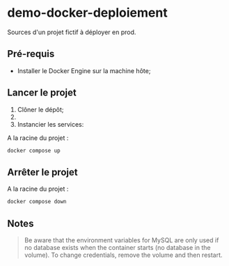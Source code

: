 # demo-docker-deploiement

Sources d'un projet fictif à déployer en prod.

## Pré-requis

- Installer le Docker Engine sur la machine hôte;

## Lancer le projet

1. Clôner le dépôt;
2. 
3. Instancier les services:

A la racine du projet :
~~~bash
docker compose up
~~~

## Arrêter le projet

A la racine du projet :
~~~bash
docker compose down
~~~


## Notes

> Be aware that the environment variables for MySQL are only used if no database exists when the container starts (no database in the volume). To change credentials, remove the volume and then restart.